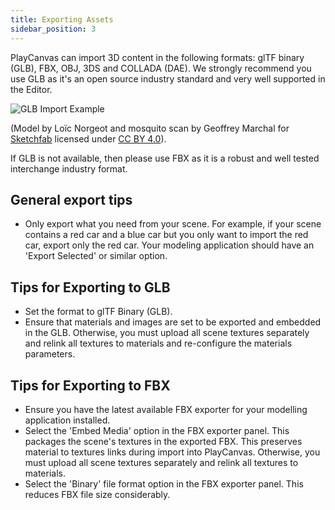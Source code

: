 ```yaml
---
title: Exporting Assets
sidebar_position: 3
---
```


PlayCanvas can import 3D content in the following formats: glTF binary (GLB), FBX, OBJ, 3DS and COLLADA (DAE). We strongly recommend you use GLB as it's an open source industry standard and very well supported in the Editor.

![GLB Import Example](/images/user-manual/assets/models/building/glb-import.gif)

(Model by Loïc Norgeot and mosquito scan by Geoffrey Marchal for [Sketchfab][mosquito] licensed under [CC BY 4.0][cc-40]).

If GLB is not available, then please use FBX as it is a robust and well tested interchange industry format.

## General export tips

* Only export what you need from your scene. For example, if your scene contains a red car and a blue car but you only want to import the red car, export only the red car. Your modeling application should have an 'Export Selected' or similar option.

## Tips for Exporting to GLB

* Set the format to glTF Binary (GLB).
* Ensure that materials and images are set to be exported and embedded in the GLB. Otherwise, you must upload all scene textures separately and relink all textures to materials and re-configure the materials parameters.

## Tips for Exporting to FBX

* Ensure you have the latest available FBX exporter for your modelling application installed.
* Select the 'Embed Media' option in the FBX exporter panel. This packages the scene's textures in the exported FBX. This preserves material to textures links during import into PlayCanvas. Otherwise, you must upload all scene textures separately and relink all textures to materials.
* Select the 'Binary' file format option in the FBX exporter panel. This reduces FBX file size considerably.

[cc-40]: https://creativecommons.org/licenses/by/4.0/
[mosquito]: https://sketchfab.com/3d-models/
